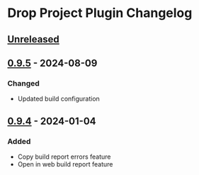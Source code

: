 <!-- Keep a Changelog guide -> https://keepachangelog.com -->

# Drop Project Plugin Changelog

## [Unreleased]

## [0.9.5] - 2024-08-09

### Changed

- Updated build configuration

## [0.9.4] - 2024-01-04

### Added

- Copy build report errors feature
- Open in web build report feature

[Unreleased]: https://github.com/drop-project-edu/Drop-Project-for-Intellij-Idea/compare/v0.9.5...HEAD
[0.9.5]: https://github.com/drop-project-edu/Drop-Project-for-Intellij-Idea/compare/v0.9.4...v0.9.5
[0.9.4]: https://github.com/drop-project-edu/Drop-Project-for-Intellij-Idea/commits/v0.9.4
